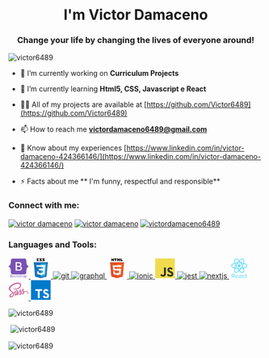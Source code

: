 <h1 align="center">I'm Victor Damaceno</h1>
<h3 align="center">Change your life by changing the lives of everyone around!</h3>

<p align="left"> <img src="https://komarev.com/ghpvc/?username=victor6489&label=Profile%20views&color=0e75b6&style=flat" alt="victor6489" /> </p>

- 🔭 I’m currently working on **Curriculum Projects**

- 🌱 I’m currently learning **Html5, CSS, Javascript e React**

- 👨‍💻 All of my projects are available at [https://github.com/Victor6489](https://github.com/Victor6489)

- 📫 How to reach me **victordamaceno6489@gmail.com**

- 📄 Know about my experiences [https://www.linkedin.com/in/victor-damaceno-424366146/](https://www.linkedin.com/in/victor-damaceno-424366146/)

- ⚡ Facts about me ** I'm funny, respectful and responsible**

<h3 align="left">Connect with me:</h3>
<p align="left">
<a href="https://linkedin.com/in/victor damaceno" target="blank"><img align="center" src="https://raw.githubusercontent.com/rahuldkjain/github-profile-readme-generator/master/src/images/icons/Social/linked-in-alt.svg" alt="victor damaceno" height="30" width="40" /></a>
<a href="https://fb.com/victor damaceno" target="blank"><img align="center" src="https://raw.githubusercontent.com/rahuldkjain/github-profile-readme-generator/master/src/images/icons/Social/facebook.svg" alt="victor damaceno" height="30" width="40" /></a>
<a href="https://instagram.com/victordamaceno6489" target="blank"><img align="center" src="https://raw.githubusercontent.com/rahuldkjain/github-profile-readme-generator/master/src/images/icons/Social/instagram.svg" alt="victordamaceno6489" height="30" width="40" /></a>
</p>

<h3 align="left">Languages and Tools:</h3>
<p align="left"> <a href="https://getbootstrap.com" target="_blank" rel="noreferrer"> <img src="https://raw.githubusercontent.com/devicons/devicon/master/icons/bootstrap/bootstrap-plain-wordmark.svg" alt="bootstrap" width="40" height="40"/> </a> <a href="https://www.w3schools.com/css/" target="_blank" rel="noreferrer"> <img src="https://raw.githubusercontent.com/devicons/devicon/master/icons/css3/css3-original-wordmark.svg" alt="css3" width="40" height="40"/> </a> <a href="https://git-scm.com/" target="_blank" rel="noreferrer"> <img src="https://www.vectorlogo.zone/logos/git-scm/git-scm-icon.svg" alt="git" width="40" height="40"/> </a> <a href="https://graphql.org" target="_blank" rel="noreferrer"> <img src="https://www.vectorlogo.zone/logos/graphql/graphql-icon.svg" alt="graphql" width="40" height="40"/> </a> <a href="https://www.w3.org/html/" target="_blank" rel="noreferrer"> <img src="https://raw.githubusercontent.com/devicons/devicon/master/icons/html5/html5-original-wordmark.svg" alt="html5" width="40" height="40"/> </a> <a href="https://ionicframework.com" target="_blank" rel="noreferrer"> <img src="https://upload.wikimedia.org/wikipedia/commons/d/d1/Ionic_Logo.svg" alt="ionic" width="40" height="40"/> </a> <a href="https://developer.mozilla.org/en-US/docs/Web/JavaScript" target="_blank" rel="noreferrer"> <img src="https://raw.githubusercontent.com/devicons/devicon/master/icons/javascript/javascript-original.svg" alt="javascript" width="40" height="40"/> </a> <a href="https://jestjs.io" target="_blank" rel="noreferrer"> <img src="https://www.vectorlogo.zone/logos/jestjsio/jestjsio-icon.svg" alt="jest" width="40" height="40"/> </a> <a href="https://nextjs.org/" target="_blank" rel="noreferrer"> <img src="https://cdn.worldvectorlogo.com/logos/nextjs-2.svg" alt="nextjs" width="40" height="40"/> </a> <a href="https://reactjs.org/" target="_blank" rel="noreferrer"> <img src="https://raw.githubusercontent.com/devicons/devicon/master/icons/react/react-original-wordmark.svg" alt="react" width="40" height="40"/> </a> <a href="https://sass-lang.com" target="_blank" rel="noreferrer"> <img src="https://raw.githubusercontent.com/devicons/devicon/master/icons/sass/sass-original.svg" alt="sass" width="40" height="40"/> </a> <a href="https://www.typescriptlang.org/" target="_blank" rel="noreferrer"> <img src="https://raw.githubusercontent.com/devicons/devicon/master/icons/typescript/typescript-original.svg" alt="typescript" width="40" height="40"/> </a> </p>

<p><img align="left" src="https://github-readme-stats.vercel.app/api/top-langs?username=victor6489&show_icons=true&locale=en&layout=compact" alt="victor6489" /></p><br>

<p>&nbsp;<img align="center" src="https://github-readme-stats.vercel.app/api?username=victor6489&show_icons=true&locale=en" alt="victor6489" /></p>

<p><img align="center" src="https://github-readme-streak-stats.herokuapp.com/?user=victor6489&" alt="victor6489" /></p>

